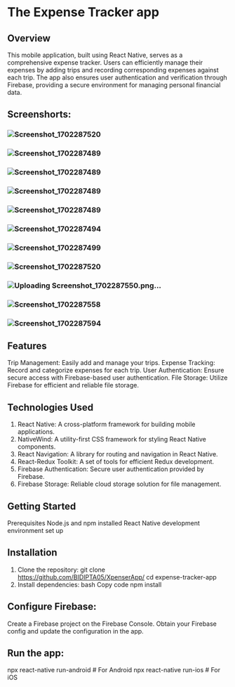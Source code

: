 # The Expense Tracker app

## Overview
This mobile application, built using React Native, serves as a comprehensive expense tracker. Users can efficiently manage their expenses by adding trips and recording corresponding expenses against each trip. The app also ensures user authentication and verification through Firebase, providing a secure environment for managing personal financial data.

## Screenshorts:

### ![Screenshot_1702287520](https://github.com/BIDIPTA05/XpenserApp/assets/76623158/1dcf735e-7054-4e8e-84fb-f0c0d4fd42b1)
### ![Screenshot_1702287489](https://github.com/BIDIPTA05/XpenserApp/assets/76623158/71c9366d-1a88-49f4-a9bc-61c2d1b51b3e)
### ![Screenshot_1702287489](https://github.com/BIDIPTA05/XpenserApp/assets/76623158/73bc59e4-7aa1-4323-a359-c7322f5100a7)
### ![Screenshot_1702287489](https://github.com/BIDIPTA05/XpenserApp/assets/76623158/21aaf80f-6a7f-4648-b5ef-46098785dfbb)
### ![Screenshot_1702287489](https://github.com/BIDIPTA05/XpenserApp/assets/76623158/091bbf71-0baa-4239-bbaf-0f1c19e565ef)
### ![Screenshot_1702287494](https://github.com/BIDIPTA05/XpenserApp/assets/76623158/d9ddb33a-7471-43cb-8779-11d28861e92f)
### ![Screenshot_1702287499](https://github.com/BIDIPTA05/XpenserApp/assets/76623158/3905686b-3d01-4d9f-9b50-3f5dad11ed96)
### ![Screenshot_1702287520](https://github.com/BIDIPTA05/XpenserApp/assets/76623158/6caa586d-dccf-4587-bc96-493f6181a18c)
### ![Uploading Screenshot_1702287550.png…]()
### ![Screenshot_1702287558](https://github.com/BIDIPTA05/XpenserApp/assets/76623158/e1817a0e-6ddd-4fcb-be98-b9a15ad4c6ed)
### ![Screenshot_1702287594](https://github.com/BIDIPTA05/XpenserApp/assets/76623158/f5d838ef-65fc-4f2a-9d5d-dd583362a326)





## Features
Trip Management: Easily add and manage your trips.
Expense Tracking: Record and categorize expenses for each trip.
User Authentication: Ensure secure access with Firebase-based user authentication.
File Storage: Utilize Firebase for efficient and reliable file storage.

## Technologies Used
1. React Native: A cross-platform framework for building mobile applications.
2. NativeWind: A utility-first CSS framework for styling React Native components.
3. React Navigation: A library for routing and navigation in React Native.
4. React-Redux Toolkit: A set of tools for efficient Redux development.
5. Firebase Authentication: Secure user authentication provided by Firebase.
6. Firebase Storage: Reliable cloud storage solution for file management.
   
## Getting Started
Prerequisites
Node.js and npm installed
React Native development environment set up
## Installation
1. Clone the repository:
git clone https://github.com/BIDIPTA05/XpenserApp/
cd expense-tracker-app
2. Install dependencies:
bash
Copy code
npm install

## Configure Firebase:

Create a Firebase project on the Firebase Console.
Obtain your Firebase config and update the configuration in the app.

## Run the app:

npx react-native run-android  # For Android
npx react-native run-ios      # For iOS
